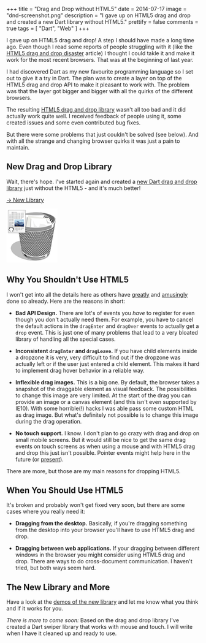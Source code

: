 +++
title = "Drag and Drop without HTML5"
date = 2014-07-17
image = "dnd-screenshot.png"
description = "I gave up on HTML5 drag and drop and created a new Dart library without HTML5."
prettify = false
comments = true
tags = [ "Dart", "Web" ]
+++

I gave up on HTML5 drag and drop! A step I should have made a long time ago. Even though I read some reports of people struggling with it (like the [HTML5 drag and drop disaster](http://www.quirksmode.org/blog/archives/2009/09/the_html5_drag.html) article) I thought I could takle it and make it work for the most recent browsers. That was at the beginning of last year. 

I had discovered Dart as my new favourite programming language so I set out to give it a try in Dart. The plan was to create a layer on top of the HTML5 drag and drop API to make it pleasant to work with. The problem was that the layer got bigger and bigger with all the quirks of the different browsers.

The resulting [HTML5 drag and drop library](https://github.com/marcojakob/dart-html5-dnd) wasn't all too bad and it did actually work quite well. I received feedback of people using it, some created issues and some even contributed bug fixes.

But there were some problems that just couldn't be solved (see below). And with all the strange and changing browser quirks it was just a pain to maintain.


## New Drag and Drop Library


Wait, there's hope. I've started again and created a [new Dart drag and drop library](/library/dart-drag-and-drop/) just without the HTML5 - and it's much better! 

<a href="/library/dart-drag-and-drop/" class="btn btn-default">&rarr; New Library</a>

[![Drag and Drop](dnd-screenshot.png)](/library/dart-drag-and-drop/)



## Why You Shouldn't Use HTML5

I won't get into all the details here as others have [greatly](https://www.inkling.com/engineering/native-html5-drag-drop/) and [amusingly](http://www.quirksmode.org/blog/archives/2009/09/the_html5_drag.html) done so already. Here are the reasons in short:

* **Bad API Design.** There are lot's of events you *have* to register for even though you don't actually need them. For example, you have to cancel the default actions in the `dragEnter` and `dragOver` events to actually get a `drop` event. This is just one of many problems that lead to a very bloated library of handling all the special cases.

* **Inconsistent `dragEnter` and `dragLeave`.** If you have child elements inside a dropzone it is very, very difficult to find out if the dropzone was actually left or if the user just entered a child element. This makes it hard to implement drag hover behavior in a reliable way.

* **Inflexible drag images.** This is a big one. By default, the browser takes a snapshot of the draggable element as visual feedback. The possibilities to change this image are very limited. At the start of the drag you can provide an image or a canvas element (and this isn't even supported by IE10). With some horrible(!) hacks I was able pass some custom HTML as drag image. But what's definitely not possible is to change this image during the drag operation.  

* **No touch support.** I know. I don't plan to go crazy with drag and drop on small mobile screens. But it would still be nice to get the same drag events on touch screens as when using a mouse and with HTML5 drag and drop this just isn't possible. Pointer events might help here in the future (or [present](http://www.polymer-project.org/platform/pointer-events.html)).

There are more, but those are my main reasons for dropping HTML5. 


## When You Should Use HTML5

It's broken and probably won't get fixed very soon, but there are some cases where you really need it:

* **Dragging from the desktop.** Basically, if you're dragging something from the desktop into your browser you'll have to use HTML5 drag and drop.

* **Dragging between web applications.** If your dragging between different windows in the browser you might consider using HTML5 drag and drop. There are ways to do cross-document communication. I haven't tried, but both ways seem hard.


## The New Library and More

Have a look at the [demos of the new library](/library/dart-drag-and-drop/) and let me know what you think and if it works for you.

*There is more to come soon:* Based on the drag and drop library I've created a Dart swiper library that works with mouse and touch. I will write when I have it cleaned up and ready to use. 




